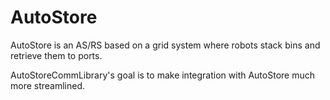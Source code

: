 # AutoStore

AutoStore is an AS/RS based on a grid system where robots stack bins and retrieve them to ports.

AutoStoreCommLibrary's goal is to make integration with AutoStore much more streamlined.